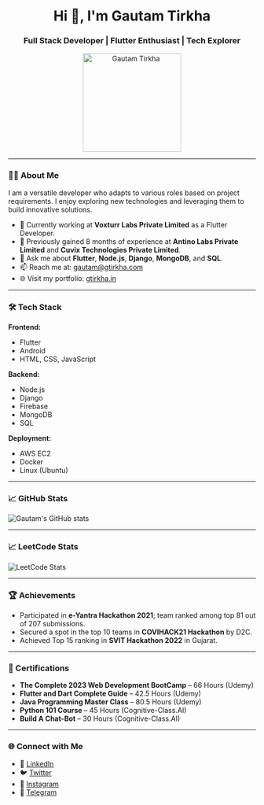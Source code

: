 <h1 align="center">Hi 👋, I'm Gautam Tirkha</h1>
<h3 align="center">Full Stack Developer | Flutter Enthusiast | Tech Explorer</h3>

<p align="center">
  <img src="https://gtirkha.com/assets/img/hero.jpg" width="200" alt="Gautam Tirkha"/>
</p>

---

### 🧑‍💻 About Me

I am a versatile developer who adapts to various roles based on project requirements. I enjoy exploring new technologies and leveraging them to build innovative solutions.

- 🔭 Currently working at **Voxturr Labs Private Limited** as a Flutter Developer.
- 🌱 Previously gained 8 months of experience at **Antino Labs Private Limited** and **Cuvix Technologies Private Limited**.
- 💬 Ask me about **Flutter**, **Node.js**, **Django**, **MongoDB**, and **SQL**.
- 📫 Reach me at: [gautam@gtirkha.com](mailto:gautam@gtirkha.com)
- 🌐 Visit my portfolio: [gtirkha.in](https://gtirkha.in/)

---

### 🛠️ Tech Stack

**Frontend:**
- Flutter
- Android
- HTML, CSS, JavaScript

**Backend:**
- Node.js
- Django
- Firebase
- MongoDB
- SQL

**Deployment:**
- AWS EC2
- Docker
- Linux (Ubuntu)

---

### 📈 GitHub Stats

![Gautam's GitHub stats](https://github-readme-stats.vercel.app/api?username=gktirkha&show_icons=true&theme=radical)

---

### 📈 LeetCode Stats

![LeetCode Stats](https://leetcard.jacoblin.cool/gktirkha)

---

### 🏆 Achievements

- Participated in **e-Yantra Hackathon 2021**; team ranked among top 81 out of 207 submissions.
- Secured a spot in the top 10 teams in **COVIHACK21 Hackathon** by D2C.
- Achieved Top 15 ranking in **SVIT Hackathon 2022** in Gujarat.

---

### 📜 Certifications

- **The Complete 2023 Web Development BootCamp** – 66 Hours (Udemy)
- **Flutter and Dart Complete Guide** – 42.5 Hours (Udemy)
- **Java Programming Master Class** – 80.5 Hours (Udemy)
- **Python 101 Course** – 45 Hours (Cognitive-Class.AI)
- **Build A Chat-Bot** – 30 Hours (Cognitive-Class.AI)

---

### 🌐 Connect with Me

- 💼 [LinkedIn](https://in.linkedin.com/in/gktirkha)
- 🐦 [Twitter](https://twitter.com/gktirkha)
- 📸 [Instagram](https://www.instagram.com/gktirkha)
- 💬 [Telegram](https://t.me/gktirkha)
